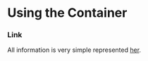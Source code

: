 # Using the Container

### Link
All information is very simple represented [her](https://docs.spring.io/spring/docs/current/spring-framework-reference/core.html#beans-factory-client).